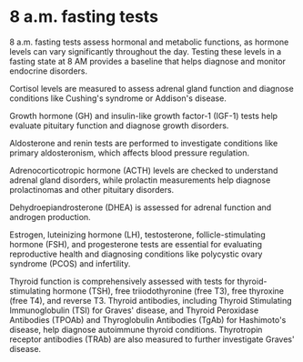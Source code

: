 <!--
source: gpt-40
tags: tests
-->

# 8 a.m. fasting tests

8 a.m. fasting tests assess hormonal and metabolic functions, as hormone levels
can vary significantly throughout the day. Testing these levels in a fasting
state at 8 AM provides a baseline that helps diagnose and monitor endocrine
disorders.

Cortisol levels are measured to assess adrenal gland function and diagnose
conditions like Cushing's syndrome or Addison's disease.

Growth hormone (GH) and insulin-like growth factor-1 (IGF-1) tests help evaluate
pituitary function and diagnose growth disorders.

Aldosterone and renin tests are performed to investigate conditions like primary
aldosteronism, which affects blood pressure regulation.

Adrenocorticotropic hormone (ACTH) levels are checked to understand adrenal
gland disorders, while prolactin measurements help diagnose prolactinomas and
other pituitary disorders.

Dehydroepiandrosterone (DHEA) is assessed for adrenal function and androgen
production.

Estrogen, luteinizing hormone (LH), testosterone, follicle-stimulating hormone
(FSH), and progesterone tests are essential for evaluating reproductive health
and diagnosing conditions like polycystic ovary syndrome (PCOS) and infertility.

Thyroid function is comprehensively assessed with tests for thyroid-stimulating
hormone (TSH), free triiodothyronine (free T3), free thyroxine (free T4), and
reverse T3. Thyroid antibodies, including Thyroid Stimulating Immunoglobulin
(TSI) for Graves' disease, and Thyroid Peroxidase Antibodies (TPOAb) and
Thyroglobulin Antibodies (TgAb) for Hashimoto's disease, help diagnose
autoimmune thyroid conditions. Thyrotropin receptor antibodies (TRAb) are also
measured to further investigate Graves' disease.
